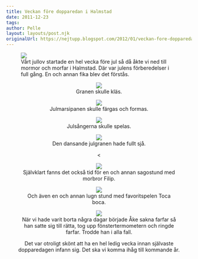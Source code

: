 ```yaml
---
title: Veckan före dopparedan i Halmstad
date: 2011-12-23
tags: 	
author: Pelle
layout: layouts/post.njk
originalUrl: https://nejtupp.blogspot.com/2012/01/veckan-fore-dopparedan-i-halmstad.html
---
```




<figure>
	<img src="../../../img/2011/12/Innan+jul+pa%25CC%258A+Ebbehill-_MG_0332.jpg">
	<figcaption>Vårt jullov startade en hel vecka före jul så då åkte vi ned till mormor och morfar i Halmstad. Där var julens förberedelser i full gång. En och annan fika blev det förstås.</i></span></figcaption>
</figure>

<div class="separator" style="clear: both; text-align: center;">

<figure>
	<img src="../../../img/2011/12/Innan+jul+pa%25CC%258A+Ebbehill-_MG_0321.jpg">
	<figcaption>Granen skulle kläs.</figcaption>
</figure>

<figure>
	<img src="../../../img/2011/12/Innan+jul+pa%25CC%258A+Ebbehill-_MG_0366.jpg">
	<figcaption>Julmarsipanen skulle färgas och formas.</figcaption>
</figure>

<figure>
	<img src="../../../img/2011/12/Innan+jul+pa%25CC%258A+Ebbehill-_MG_0324.jpg">
	<figcaption>Julsångerna skulle spelas.</figcaption>
</figure>

<figure>
	<img src="../../../img/2011/12/Innan+jul+pa%25CC%258A+Ebbehill-_MG_0368.jpg">
	<figcaption>Den dansande julgranen hade fullt sjå.</figcaption>
</figure><

<figure>
	<img src="../../../img/2011/12/Innan+jul+pa%25CC%258A+Ebbehill-_MG_0358.jpg">
	<figcaption>Självklart fanns det också tid för en och annan sagostund med morbror Filip.</figcaption>
</figure>

<figure>
	<img src="../../../img/2011/12/Innan+jul+pa%25CC%258A+Ebbehill-_MG_0348.jpg">
	<figcaption>Och även en och annan lugn stund med favoritspelen Toca boca.</figcaption>
</figure>

<figure>
	<img src="../../../img/2011/12/Innan+jul+pa%25CC%258A+Ebbehill-_MG_0356.jpg">
	<figcaption>När vi hade varit borta några dagar började Åke sakna farfar så han satte sig till rätta, tog upp fönstertermometern och ringde farfar. Trodde han i alla fall.</figcaption>
</figure>

Det var otroligt skönt att ha en hel ledig vecka innan självaste dopparedagen infann sig. Det ska vi komma ihåg till kommande år.
